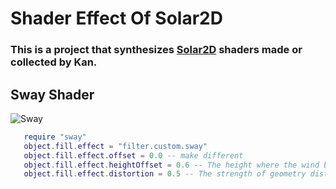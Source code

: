 # Shader Effect Of Solar2D
### This is a project that synthesizes [Solar2D](https://solar2d.com) shaders made or collected by Kan.

## Sway Shader
![Sway](https://i.imgur.com/gc6AeEq.gif|width=100)

```Lua
   require "sway"
   object.fill.effect = "filter.custom.sway"
   object.fill.effect.offset = 0.0 -- make different
   object.fill.effect.heightOffset = 0.6 -- The height where the wind begins to move
   object.fill.effect.distortion = 0.5 -- The strength of geometry distortion.
```


